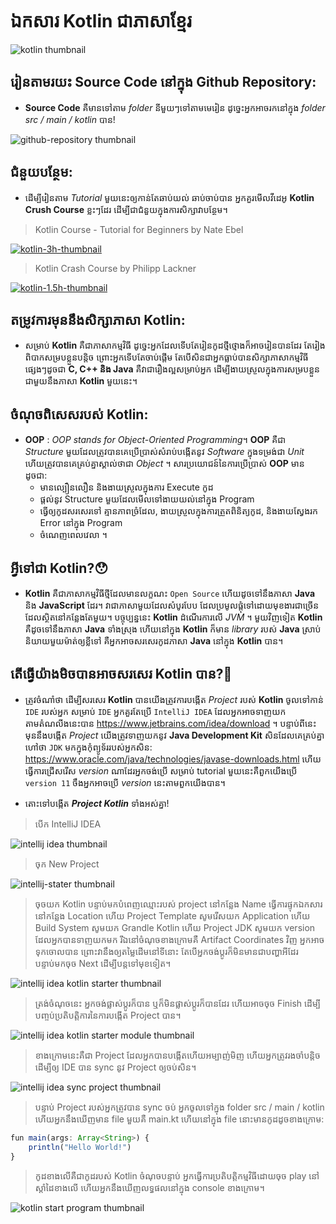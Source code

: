 # ឯកសារ Kotlin ជាភាសាខ្មែរ

![kotlin thumbnail](/_thumbnail_doc/kotlin.jpg "Kotlin Tutorial")

## រៀនតាមរយះ Source Code នៅក្នុង Github Repository:

- **Source Code** គឺមានទៅតាម _folder_ នីមួយៗទៅតាមមេរៀន ដូច្នេះអ្នកអាចរកនៅក្នុង _folder src / main / kotlin_ បាន!

![github-repository thumbnail](/_thumbnail_doc/github-branches.JPG "Github Repository")

## ជំនួយបន្ថែម:

- ដើម្បីរៀនតាម _Tutorial_ មួយនេះឲ្យកាន់តែឆាប់យល់ ឆាប់ចាប់បាន អ្នកគួរមើលវីដេអូ **Kotlin Crush Course** ខ្លះៗដែរ ដើម្បីជាជំនួយក្នុងការសិក្សាវាបន្ថែម។

> Kotlin Course - Tutorial for Beginners by Nate Ebel

[![kotlin-3h-thumbnail](/_thumbnail_doc/kotlin-3h.jpg)](https://www.youtube.com/watch?v=F9UC9DY-vIU "Kotlin Course - Tutorial for Beginners")

> Kotlin Crash Course by Philipp Lackner

[![kotlin-1.5h-thumbnail](/_thumbnail_doc/kotlin-1.5h.jpg)](https://www.youtube.com/watch?v=5flXf8nuq60&t=550s "Kotlin Crash Course")

## តម្រូវការមុននឹងសិក្សាភាសា Kotlin:

- សម្រាប់ **Kotlin** គឺជាភាសាកម្មវិធី ដូច្នេះអ្នកដែលទើបតែរៀនកូដថ្មីថ្មោងក៏អាចរៀនបានដែរ តែរៀងពិបាកសម្របខ្លួនបន្តិច ព្រោះអ្នកទើបតែចាប់ផ្តើម តែបើសិនជាអ្នកធ្លាប់បានសិក្សាភាសាកម្មវិធីផ្សេងៗដូចជា **C, C++ និង Java** គឺវាជារឿងល្អសម្រាប់អ្នក ដើម្បីងាយស្រួលក្នុងការសម្របខ្លួនជាមួយនឹងភាសា​ **Kotlin** មួយនេះ។

## ចំណុចពិសេសរបស់ Kotlin:

- **OOP** : _*OOP stands for Object-Oriented Programming*_។ **OOP** គឺជា _Structure_ មួយដែលត្រូវបានគេប្រើប្រាស់សំរាប់បង្កើតនូវ _Software_ ក្នុងទម្រង់ជា _Unit_
  ហើយត្រូវបានគេគ្រប់គ្នាស្គាល់ថាជា _Object_ ។ សារប្រយោជន៍នៃការប្រើប្រាស់ **OOP** មានដូចជា:
  - មានល្បឿនលឿន និងងាយស្រួលក្នុងការ Execute កូដ
  - ផ្តល់នូវ Structure មួយដែលមើលទៅងាយយល់នៅក្នុង Program
  - ធ្វើឲ្យកូដសរសេរទៅ គ្មានភាពច្រំដែល, ងាយស្រួលក្នុងការត្រួតពិនិត្យកូដ, និងងាយស្វែងរក Error នៅក្នុង Program
  - ចំណេញពេលវេលា ។

## អ្វីទៅជា Kotlin?😯

- **Kotlin** គឺជាភាសាកម្មវិធីថ្មីដែលមានលក្ខណះ `Open Source` ហើយដូចទៅនឹងភាសា **Java** និង **JavaScript** ដែរ។ វាជាភាសាមួយដែលសំបូរបែប ដែលប្រមូលផ្តុំទៅដោយមុខងារជាច្រើនដែលស្ថិតនៅកន្លែងតែមួយ។ បច្ចុប្បន្ននេះ **Kotlin** ដំណើរការលើ _JVM_ ។ មួយវិញទៀត **Kotlin** គឺដូចទៅនឹងភាសា **Java​** ទាំងស្រុង ហើយនៅក្នុង **Kotlin** ក៏មាន _library_ របស់ **Java** ស្រាប់ និយាយមួយម៉ាត់ឲ្យខ្លីទៅ គឺអ្នកអាចសរសេរកូដភាសា **Java** នៅក្នុង **Kotlin** បាន។

## តើធ្វើយ៉ាងមិចបានអាចសរសេរ Kotlin បាន?🤔

- ត្រូវចំណាំថា ដើម្បីសរសេរ **Kotlin** បានយើងត្រូវការបង្កើត _Project_ របស់ **Kotlin** ចូលទៅកាន់ `IDE` របស់អ្នក សម្រាប់ `IDE` អ្នកគួរតែប្រើ `IntelliJ IDEA` ដែលអ្នកអាចទាញយកតាមតំណលីងនេះបាន https://www.jetbrains.com/idea/download ។ បន្ទាប់ពីនេះ មុននឹងបង្កើត _Project_ យើងត្រូវទាញយកនូវ **Java Development Kit** សិនដែលគេគ្រប់គ្នាហៅថា `JDK` មកក្នុងកុំព្យូទ័ររបស់អ្នកសិន: https://www.oracle.com/java/technologies/javase-downloads.html ហើយធ្វើការជ្រើសរើស _version_ ណាដែរអ្នកចង់ប្រើ សម្រាប់ tutorial មួយនេះគឺពួកយើងប្រើ `version 11` ចឹងអ្នកអាចប្រើ _version_ នេះតាមពួកយើងបាន។

- តោះទៅបង្កើត _**Project Kotlin**_ ទាំងអស់គ្នា!

> បើក​ IntelliJ IDEA

![intellij idea thumbnail](/_thumbnail_doc/intellij.JPG "Intellij IDEA")

> ចុក New Project

![intellij-stater thumbnail](/_thumbnail_doc/intellij-starter.JPG "Intellij IDEA Starter")

> ចុចយក Kotlin បន្ទាប់មកបំពេញឈ្មោះរបស់​ project នៅកន្លែង Name ធ្វើការផ្ទុកឯកសារនៅកន្លែង Location ហើយ Project Template សូមរើសយក Application ហើយ Build System សូមយក Grandle Kotlin ហើយ Project JDK សូមយក version ដែលអ្នកបានទាញយកមក រីឯនៅចំណុចខាងក្រោមគឺ Artifact Coordinates វិញ អ្នកអាចទុកចោលបាន ព្រោះវានឹងឲ្យតម្លៃដើមនៅទីនោះ តែបើអ្នកចង់ប្តូរក៏មិនមានជាបញ្ហាអីដែរ បន្ទាប់មកចុច Next ដើម្បីបន្តទៅមុខទៀត។

![intellij idea kotlin starter thumbnail](/_thumbnail_doc/intellij-kotlin-starter.JPG "Intellij IDEA Kotlin Starter")

> ត្រង់ចំណុចនេះ អ្នកចង់ផ្លាស់ប្តូរក៏បាន ឬក៏មិនផ្លាស់ប្តូរក៏បានដែរ ហើយអាចចុច Finish ដើម្បីបញ្ចប់ប្រតិបត្តិការនៃការបង្កើត Project បាន។

![intellij idea kotlin starter module thumbnail](/_thumbnail_doc/intellij-kotlin-starter-module.JPG "Intellij IDEA")

> ខាងក្រោមនេះគឺជា Project ដែលអ្នកបានបង្កើតហើយអម្បាញ់មិញ ហើយអ្នកត្រូវរងចាំបន្តិច ដើម្បីឲ្យ IDE បាន sync នូវ Project ឲ្យចប់សិន។

![intellij idea sync project thumbnail](/_thumbnail_doc/intellij-sync-project.JPG "Intellij IDEA Sync Project")

> បន្ទាប់ Project របស់អ្នកត្រូវបាន sync ចប់ អ្នកចូលទៅក្នុង folder src / main / kotlin ហើយអ្នកនឹងឃើញមាន file មួយគឺ​ main.kt ហើយនៅក្នុង file នោះមានកូដដូចខាងក្រោម:

```js
fun main(args: Array<String>) {
    println("Hello World!")
}
```

> កូដខាងលើគឺជាកូដរបស់ Kotlin ចំណុចបន្ទាប់ អ្នកធ្វើការប្រតិបត្តិកម្មវិធីដោយចុច play នៅស្តាំដៃខាងលើ ហើយអ្នកនឹងឃើញលទ្ធផលនៅក្នុង console ខាងក្រោម។

![kotlin start program thumbnail](/_thumbnail_doc/kotlin-start-program.JPG "Kotlin Start Program")